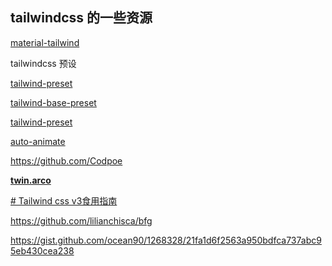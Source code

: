 
##  tailwindcss 的一些资源

[material-tailwind](https://github.com/creativetimofficial/material-tailwind)

tailwindcss 预设

[ tailwind-preset](https://github.com/vue3-oop/tailwind-preset/blob/main/src/index.ts)

[tailwind-base-preset](https://github.com/SunGuoQiang123/tailwind-base-preset)

[tailwind-preset](https://github.com/emryui/tailwind-preset)

[auto-animate](https://github.com/formkit/auto-animate)

https://github.com/Codpoe

**[twin.arco](https://github.com/bytesfriends/twin.arco)**

[# Tailwind css v3食用指南](https://pincman.com/docs/courses/tailwind-guides/#%E6%8E%A8%E8%8D%90%E6%96%B9%E5%BC%8F)

https://github.com/lilianchisca/bfg

https://gist.github.com/ocean90/1268328/21fa1d6f2563a950bdfca737abc95eb430cea238


